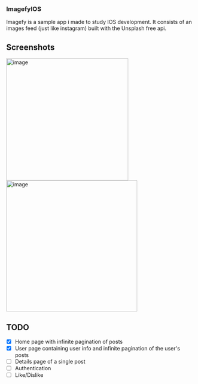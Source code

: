 ### ImagefyIOS
Imagefy is a sample app i made to study IOS development. It consists of an images feed (just like instagram) built with the Unsplash free api.

## Screenshots
<img width="326" alt="image" src="https://user-images.githubusercontent.com/30579274/183332937-cb2d0d97-7f0a-441d-82c8-7d2d53eda113.png">
<img width="350" alt="image" src="https://user-images.githubusercontent.com/30579274/183333165-36b7a11a-7682-4db6-b5bd-8a5dc2522738.png">

## TODO
- [x] Home page with infinite pagination of posts
- [x] User page containing user info and infinite pagination of the user's posts
- [ ] Details page of a single post
- [ ] Authentication
- [ ] Like/Dislike
